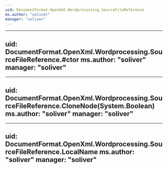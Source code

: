 ```yaml
---
uid: DocumentFormat.OpenXml.Wordprocessing.SourceFileReference
ms.author: "soliver"
manager: "soliver"
---
```


---
uid: DocumentFormat.OpenXml.Wordprocessing.SourceFileReference.#ctor
ms.author: "soliver"
manager: "soliver"
---

---
uid: DocumentFormat.OpenXml.Wordprocessing.SourceFileReference.CloneNode(System.Boolean)
ms.author: "soliver"
manager: "soliver"
---

---
uid: DocumentFormat.OpenXml.Wordprocessing.SourceFileReference.LocalName
ms.author: "soliver"
manager: "soliver"
---
